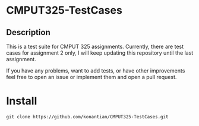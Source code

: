 # CMPUT325-TestCases
## Description
This is a test suite for CMPUT 325 assignments. Currently, there are test cases for assignment 2 only, I will keep updating this repository until the last assignment.

If you have any problems, want to add tests, or have other improvements feel free to open an issue or implement them and open a pull request.

# Install

```
git clone https://github.com/konantian/CMPUT325-TestCases.git
```
